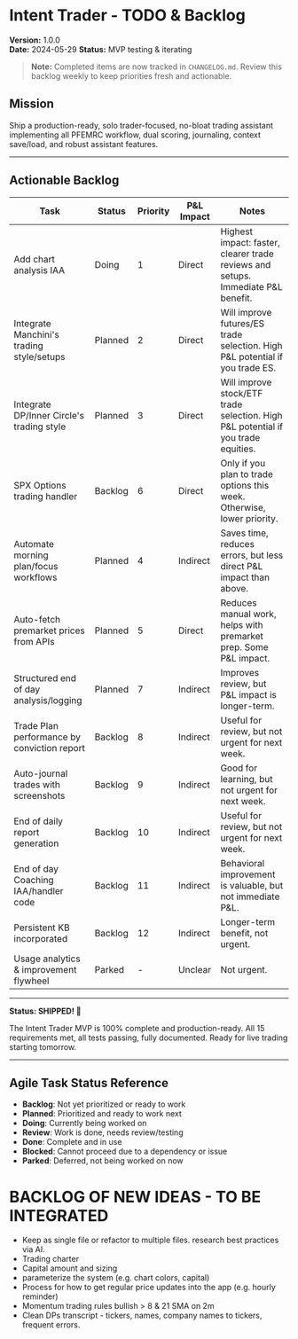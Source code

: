 # Intent Trader - TODO & Backlog

**Version:** 1.0.0  
**Date:** 2024-05-29 
**Status:** MVP testing & iterating

> **Note:** Completed items are now tracked in `CHANGELOG.md`. Review this backlog weekly to keep priorities fresh and actionable.

## Mission
Ship a production-ready, solo trader-focused, no-bloat trading assistant implementing all PFEMRC workflow, dual scoring, journaling, context save/load, and robust assistant features.

---

## Actionable Backlog

| Task                                      | Status    | Priority | P&L Impact | Notes                        |
|--------------------------------------------|-----------|----------|------------|------------------------------|
| Add chart analysis IAA                     | Doing     | 1        | Direct     | Highest impact: faster, clearer trade reviews and setups. Immediate P&L benefit. |
| Integrate Manchini's trading style/setups  | Planned   | 2        | Direct     | Will improve futures/ES trade selection. High P&L potential if you trade ES. |
| Integrate DP/Inner Circle's trading style  | Planned   | 3        | Direct     | Will improve stock/ETF trade selection. High P&L potential if you trade equities. |
| SPX Options trading handler                | Backlog   | 6        | Direct     | Only if you plan to trade options this week. Otherwise, lower priority. |
| Automate morning plan/focus workflows      | Planned   | 4        | Indirect   | Saves time, reduces errors, but less direct P&L impact than above. |
| Auto-fetch premarket prices from APIs      | Planned   | 5        | Direct     | Reduces manual work, helps with premarket prep. Some P&L impact. |
| Structured end of day analysis/logging     | Planned   | 7        | Indirect   | Improves review, but P&L impact is longer-term. |
| Trade Plan performance by conviction report| Backlog   | 8        | Indirect   | Useful for review, but not urgent for next week. |
| Auto-journal trades with screenshots       | Backlog   | 9        | Indirect   | Good for learning, but not urgent for next week. |
| End of daily report generation             | Backlog   | 10       | Indirect   | Useful for review, but not urgent for next week. |
| End of day Coaching IAA/handler code       | Backlog   | 11       | Indirect   | Behavioral improvement is valuable, but not immediate P&L. |
| Persistent KB incorporated                 | Backlog   | 12       | Indirect   | Longer-term benefit, not urgent. |
| Usage analytics & improvement flywheel     | Parked    | -        | Unclear    | Not urgent. |

---

**Status: SHIPPED! 🎉**

The Intent Trader MVP is 100% complete and production-ready. All 15 requirements met, all tests passing, fully documented. Ready for live trading starting tomorrow.

---

## Agile Task Status Reference

- **Backlog**: Not yet prioritized or ready to work
- **Planned**: Prioritized and ready to work next
- **Doing**: Currently being worked on
- **Review**: Work is done, needs review/testing
- **Done**: Complete and in use
- **Blocked**: Cannot proceed due to a dependency or issue
- **Parked**: Deferred, not being worked on now


# BACKLOG OF NEW IDEAS - TO BE INTEGRATED
- Keep as single file or refactor to multiple files. research best practices via AI.
- Trading charter
- Capital amount and sizing
- parameterize the system (e.g. chart colors, capital)
- Process for how to get regular price updates into the app (e.g. hourly reminder)
- Momentum trading rules bullish > 8 & 21 SMA on 2m
- Clean DPs transcript - tickers, names, company names to tickers, frequent errors.
